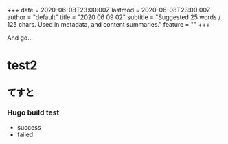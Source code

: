 +++
date = 2020-06-08T23:00:00Z
lastmod = 2020-06-08T23:00:00Z
author = "default"
title = "2020 06 09 02"
subtitle = "Suggested 25 words / 125 chars. Used in metadata, and content summaries."
feature = "<no value>"
+++

And go...

# test2
## てすと
### Hugo build test
- success
- failed

